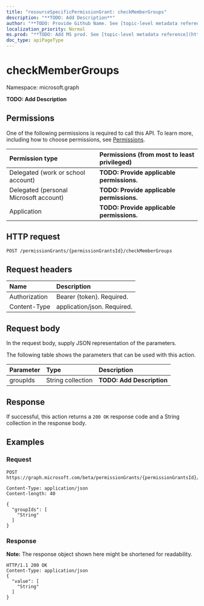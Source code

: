 ```yaml
---
title: "resourceSpecificPermissionGrant: checkMemberGroups"
description: "**TODO: Add Description**"
author: "**TODO: Provide Github Name. See [topic-level metadata reference](https://msgo.azurewebsites.net/add/document/guidelines/metadata.html#topic-level-metadata)**"
localization_priority: Normal
ms.prod: "**TODO: Add MS prod. See [topic-level metadata reference](https://msgo.azurewebsites.net/add/document/guidelines/metadata.html#topic-level-metadata)**"
doc_type: apiPageType
---
```


# checkMemberGroups

Namespace: microsoft.graph

**TODO: Add Description**

## Permissions
One of the following permissions is required to call this API. To learn more, including how to choose permissions, see [Permissions](/concepts/permissions-reference.md).

|Permission type|Permissions (from most to least privileged)|
|:---|:---|
|Delegated (work or school account)|**TODO: Provide applicable permissions.**|
|Delegated (personal Microsoft account)|**TODO: Provide applicable permissions.**|
|Application|**TODO: Provide applicable permissions.**|

## HTTP request

<!-- {
  "blockType": "ignored"
}
-->
``` http
POST /permissionGrants/{permissionGrantsId}/checkMemberGroups
```

## Request headers
|Name|Description|
|:---|:---|
|Authorization|Bearer {token}. Required.|
|Content-Type|application/json. Required.|

## Request body
In the request body, supply JSON representation of the parameters.

The following table shows the parameters that can be used with this action.

|Parameter|Type|Description|
|:---|:---|:---|
|groupIds|String collection|**TODO: Add Description**|



## Response

If successful, this action returns a `200 OK` response code and a String collection in the response body.

## Examples

### Request
<!-- {
  "blockType": "request",
  "name": "resourcespecificpermissiongrant_checkmembergroups"
}
-->
``` http
POST https://graph.microsoft.com/beta/permissionGrants/{permissionGrantsId}/checkMemberGroups

Content-Type: application/json
Content-length: 40

{
  "groupIds": [
    "String"
  ]
}
```

### Response
**Note:** The response object shown here might be shortened for readability.
<!-- {
  "blockType": "response",
  "truncated": true,
  "@odata.type": "collection(edm.string)"
}
-->
``` http
HTTP/1.1 200 OK
Content-Type: application/json
{
  "value": [
    "String"
  ]
}
```

